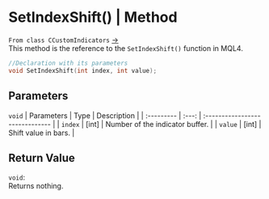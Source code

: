 # SetIndexShift() | Method
`From class CCustomIndicators` [->](customIndicators.md) <br>
This method is the reference to the `SetIndexShift()` function in MQL4. <br>

```cpp
//Declaration with its parameters
void SetIndexShift(int index, int value);
```

## Parameters
`void`
| Parameters | Type  | Description                     |
| :--------- | :---: | :------------------------------ |
| `index`    | [int] | Number of the indicator buffer. |
| `value`    | [int] | Shift value in bars.            |

## Return Value
`void`: <br>
Returns nothing.